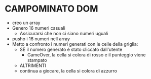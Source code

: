 # CAMPOMINATO DOM

- creo un array 
- Genero 16 numeri casuali
  - Assicurarsi che non ci siano numeri uguali 
- pusho i 16 numeri nell array 
- Metto a confronto i numeri generati con le celle della griglia:
  - SE il numero generato è stato cliccato dall'utente 
    - GameOver, la cella si colora di rosso e il punteggio viene stampato
  - ALTRIMENTI 
   - continua a giocare, la cella si colora di azzurro